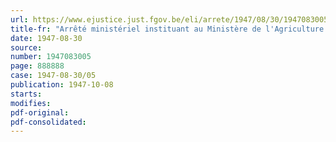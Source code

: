```yaml
---
url: https://www.ejustice.just.fgov.be/eli/arrete/1947/08/30/1947083005/justel
title-fr: "Arrêté ministériel instituant au Ministère de l'Agriculture une Commission d'études pour les boissons de fruits"
date: 1947-08-30
source:
number: 1947083005
page: 888888
case: 1947-08-30/05
publication: 1947-10-08
starts:
modifies:
pdf-original:
pdf-consolidated:
---
```


